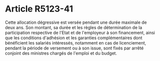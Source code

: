 # Article R5123-41

  
Cette allocation dégressive est versée pendant une durée maximale de deux ans. Son montant, sa durée et les règles de détermination de la participation respective de l'Etat et de l'employeur à son financement, ainsi que les conditions d'adhésion et les garanties complémentaires dont bénéficient les salariés intéressés, notamment en cas de licenciement, pendant la période de versement ou à son issue, sont fixés par arrêté conjoint des ministres chargés de l'emploi et du budget.